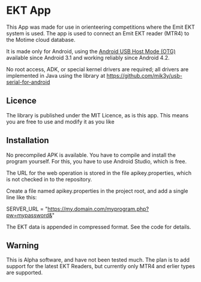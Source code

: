 # EKT App

This App was made for use in orienteering competitions where the Emit EKT system is used.
The app is used to connect an Emit EKT reader (MTR4) to the Motime cloud database.

It is made only for Android, using the
[Android USB Host Mode (OTG)](http://developer.android.com/guide/topics/connectivity/usb/host.html)
available since Android 3.1 and working reliably since Android 4.2.

No root access, ADK, or special kernel drivers are required; all drivers are implemented in
Java using the library at https://github.com/mik3y/usb-serial-for-android

## Licence
The library is published under the MIT Licence, as is this app. This means you are free to use and modify it as you like

## Installation
No precompiled APK is available. You have to compile and install the program yourself.
For this, you have to use Android Studio, which is free.

The URL for the web operation is stored in the file apikey.properties, which is not
checked in to the repository.

Create a file named apikey.properties in the project root, and add a single line like this:

SERVER_URL = "https://my.domain.com/myprogram.php?pw=mypassword&"

The EKT data is appended in compressed format. See the code for details.

## Warning

This is Alpha software, and have not been tested much. The plan is to add support for the latest EKT Readers, but currently only MTR4 and erlier types are supported.

 